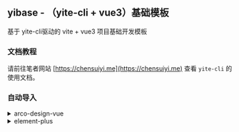 ## yibase - （yite-cli + vue3）基础模板

基于 yite-cli驱动的 vite + vue3 项目基础开发模板

### 文档教程

请前往笔者网站 [https://chensuiyi.me](https://chensuiyi.me) 查看 `yite-cli` 的使用文档。

### 自动导入

<details>
<summary>arco-design-vue</summary>

需要安装好以下依赖

-   @arco-design/web-vue
-   @arco-plugins/vite-vue

```javascript
// yite.config.js 配置文件

import { vitePluginForArco } from '@arco-plugins/vite-vue';
export const yiteConfig = {
    devtool: false,
    // 自动导入解析
    autoImport: {
        resolvers: [
            {
                name: 'ArcoResolver',
                options: {}
            }
        ],
        imports: [
            {
                '@arco-design/web-vue': [
                    //
                    'Message',
                    'Modal',
                    'Notification',
                    'Drawer'
                ]
            }
        ]
    },
    // 自动组件解析
    autoComponent: {
        resolvers: [
            {
                name: 'ArcoResolver',
                options: {
                    sideEffect: true
                }
            }
        ]
    },
    // webpack 配置
    viteConfig: {
        plugins: [
            vitePluginForArco({
                style: 'css'
            })
        ],
        optimizeDeps: {
            include: [
                //
                'lodash-es',
                'vue-i18n',
                'axios',
                '@arco-design/web-vue'
            ]
        }
    }
};
```

</details>

<details>
<summary>element-plus</summary>

需要安装好以下依赖

-   element-plus

```javascript
// yite.config.js 配置文件

export const yiteConfig = {
    devtool: false,
    // 自动导入解析
    autoImport: {
        resolvers: [
            {
                name: 'ElementPlusResolver',
                options: {}
            }
        ]
    },
    // 自动组件解析
    autoComponent: {
        resolvers: [
            {
                name: 'ElementPlusResolver',
                options: {}
            }
        ]
    },
    // webpack 配置
    viteConfig: {
        optimizeDeps: {
            include: [
                //
                'lodash-es',
                'vue-i18n',
                'axios',
                'element-plus',
                'element-plus/es'
            ]
        }
    }
};
```

</details>
